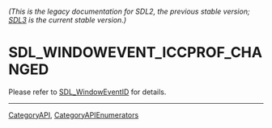 ###### (This is the legacy documentation for SDL2, the previous stable version; [SDL3](https://wiki.libsdl.org/SDL3/) is the current stable version.)
# SDL_WINDOWEVENT_ICCPROF_CHANGED

Please refer to [SDL_WindowEventID](SDL_WindowEventID) for details.

----
[CategoryAPI](CategoryAPI), [CategoryAPIEnumerators](CategoryAPIEnumerators)

